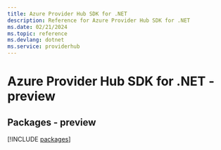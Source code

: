 ```yaml
---
title: Azure Provider Hub SDK for .NET
description: Reference for Azure Provider Hub SDK for .NET
ms.date: 02/21/2024
ms.topic: reference
ms.devlang: dotnet
ms.service: providerhub
---
```

# Azure Provider Hub SDK for .NET - preview
## Packages - preview
[!INCLUDE [packages](provider-hub-index.md)]